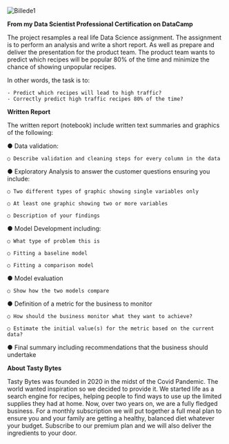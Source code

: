 ![Billede1](https://github.com/aaggi/recipe-site-traffic/assets/159773825/931238b5-c67e-4cba-833e-91fb6d80dd36)


**From my Data Scientist Professional Certification on DataCamp**

The project resamples a real life Data Science assignment. The assignment is to perform an analysis and write a short report.
As well as prepare and deliver the presentation for the product team.
The product team wants to predict which recipes will be popular 80% of the time and minimize the chance of showing unpopular recipes.

In other words, the task is to:

    - Predict which recipes will lead to high traffic?
    - Correctly predict high traffic recipes 80% of the time?

**Written Report**

The written report (notebook) include written text summaries and graphics of the following:

● Data validation:

    ○ Describe validation and cleaning steps for every column in the data
    
● Exploratory Analysis to answer the customer questions ensuring you include:

    ○ Two different types of graphic showing single variables only
    
    ○ At least one graphic showing two or more variables
    
    ○ Description of your findings
    
● Model Development including:

    ○ What type of problem this is
    
    ○ Fitting a baseline model
    
    ○ Fitting a comparison model
    
● Model evaluation

    ○ Show how the two models compare
    
● Definition of a metric for the business to monitor

    ○ How should the business monitor what they want to achieve?
    
    ○ Estimate the initial value(s) for the metric based on the current data?
    
● Final summary including recommendations that the business should undertake

**About Tasty Bytes**

Tasty Bytes was founded in 2020 in the midst of the Covid Pandemic. The world wanted
inspiration so we decided to provide it. We started life as a search engine for recipes, helping
people to find ways to use up the limited supplies they had at home.
Now, over two years on, we are a fully fledged business. For a monthly subscription we will put
together a full meal plan to ensure you and your family are getting a healthy, balanced diet
whatever your budget. Subscribe to our premium plan and we will also deliver the ingredients
to your door.

